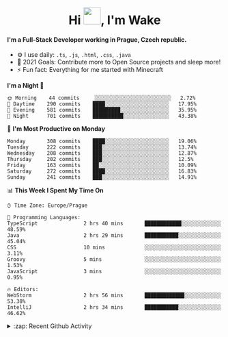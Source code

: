 <h1 align="center">Hi <img src="https://raw.githubusercontent.com/MrWakeCZ/MrWakeCZ/master/Hi.gif" width="40px" />, I'm Wake</h1>

#### I'm a Full-Stack Developer working in Prague, Czech republic.
- ⚙️ I use daily: `.ts`, `.js`, `.html`, `.css`, `.java`
- 🥅 2021 Goals: Contribute more to Open Source projects and sleep more!
- ⚡ Fun fact: Everything for me started with Minecraft

<!--START_SECTION:waka-->
**I'm a Night 🦉** 

```text
🌞 Morning    44 commits     ░░░░░░░░░░░░░░░░░░░░░░░░░   2.72% 
🌆 Daytime    290 commits    ████░░░░░░░░░░░░░░░░░░░░░   17.95% 
🌃 Evening    581 commits    █████████░░░░░░░░░░░░░░░░   35.95% 
🌙 Night      701 commits    ██████████░░░░░░░░░░░░░░░   43.38%

```
📅 **I'm Most Productive on Monday** 

```text
Monday       308 commits    ████░░░░░░░░░░░░░░░░░░░░░   19.06% 
Tuesday      222 commits    ███░░░░░░░░░░░░░░░░░░░░░░   13.74% 
Wednesday    208 commits    ███░░░░░░░░░░░░░░░░░░░░░░   12.87% 
Thursday     202 commits    ███░░░░░░░░░░░░░░░░░░░░░░   12.5% 
Friday       163 commits    ██░░░░░░░░░░░░░░░░░░░░░░░   10.09% 
Saturday     272 commits    ████░░░░░░░░░░░░░░░░░░░░░   16.83% 
Sunday       241 commits    ███░░░░░░░░░░░░░░░░░░░░░░   14.91%

```


📊 **This Week I Spent My Time On** 

```text
⌚︎ Time Zone: Europe/Prague

💬 Programming Languages: 
TypeScript               2 hrs 40 mins       ████████████░░░░░░░░░░░░░   48.59% 
Java                     2 hrs 29 mins       ███████████░░░░░░░░░░░░░░   45.04% 
CSS                      10 mins             ░░░░░░░░░░░░░░░░░░░░░░░░░   3.11% 
Groovy                   5 mins              ░░░░░░░░░░░░░░░░░░░░░░░░░   1.53% 
JavaScript               3 mins              ░░░░░░░░░░░░░░░░░░░░░░░░░   0.95%

🔥 Editors: 
WebStorm                 2 hrs 56 mins       █████████████░░░░░░░░░░░░   53.38% 
IntelliJ                 2 hrs 34 mins       ███████████░░░░░░░░░░░░░░   46.62%

```


<!--END_SECTION:waka-->

<details>
  <summary>:zap: Recent Github Activity</summary>

<!--START_SECTION:activity-->
1. ❌ Closed PR [#15](https://github.com/craftmania-cz/craftmanager/pull/15) in [craftmania-cz/craftmanager](https://github.com/craftmania-cz/craftmanager)
2. 🎉 Merged PR [#11](https://github.com/craftmania-cz/craftapi/pull/11) in [craftmania-cz/craftapi](https://github.com/craftmania-cz/craftapi)
3. 🎉 Merged PR [#89](https://github.com/waked-cz/corgi/pull/89) in [waked-cz/corgi](https://github.com/waked-cz/corgi)
4. 🎉 Merged PR [#2](https://github.com/craftmania-cz/craftcore/pull/2) in [craftmania-cz/craftcore](https://github.com/craftmania-cz/craftcore)
5. 🎉 Merged PR [#7](https://github.com/craftmania-cz/craftlobby/pull/7) in [craftmania-cz/craftlobby](https://github.com/craftmania-cz/craftlobby)
<!--END_SECTION:activity-->

</details>
